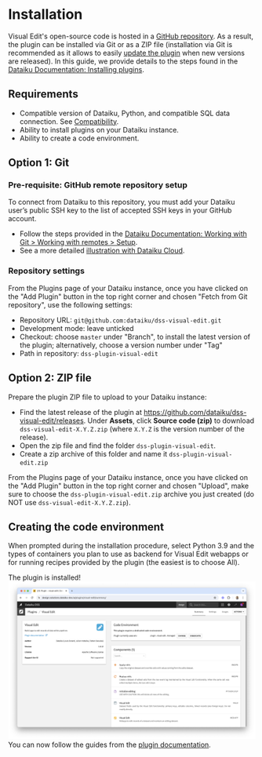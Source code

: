 # Installation

Visual Edit's open-source code is hosted in a [GitHub repository](https://github.com/dataiku/dss-visual-edit/tree/master/dss-plugin-visual-edit). As a result, the plugin can be installed via Git or as a ZIP file (installation via Git is recommended as it allows to easily [update the plugin](update-plugin.md) when new versions are released). In this guide, we provide details to the steps found in the [Dataiku Documentation: Installing plugins](https://doc.dataiku.com/dss/latest/plugins/installing.html).

## Requirements

- Compatible version of Dataiku, Python, and compatible SQL data connection. See [Compatibility](compatibility.md).
- Ability to install plugins on your Dataiku instance.
- Ability to create a code environment.

## Option 1: Git

### Pre-requisite: GitHub remote repository setup

To connect from Dataiku to this repository, you must add your Dataiku user’s public SSH key to the list of accepted SSH keys in your GitHub account.

- Follow the steps provided in the [Dataiku Documentation: Working with Git > Working with remotes > Setup](https://doc.dataiku.com/dss/latest/collaboration/git.html#setup).
- See a more detailed [illustration with Dataiku Cloud](dataiku-cloud-github-setup.md).

### Repository settings

From the Plugins page of your Dataiku instance, once you have clicked on the "Add Plugin" button in the top right corner and chosen "Fetch from Git repository", use the following settings:

- Repository URL: `git@github.com:dataiku/dss-visual-edit.git`
- Development mode: leave unticked
- Checkout: choose `master` under "Branch", to install the latest version of the plugin; alternatively, choose a version number under "Tag"
- Path in repository: `dss-plugin-visual-edit`

## Option 2: ZIP file

Prepare the plugin ZIP file to upload to your Dataiku instance:

- Find the latest release of the plugin at <https://github.com/dataiku/dss-visual-edit/releases>. Under **Assets**, click **Source code (zip)** to download `dss-visual-edit-X.Y.Z.zip` (where `X.Y.Z` is the version number of the release).
- Open the zip file and find the folder `dss-plugin-visual-edit`.
- Create a zip archive of this folder and name it `dss-plugin-visual-edit.zip`

From the Plugins page of your Dataiku instance, once you have clicked on the "Add Plugin" button in the top right corner and chosen "Upload", make sure to choose the `dss-plugin-visual-edit.zip` archive you just created (do NOT use `dss-visual-edit-X.Y.Z.zip`).

## Creating the code environment

When prompted during the installation procedure, select Python 3.9 and the types of containers you plan to use as backend for Visual Edit webapps or for running recipes provided by the plugin (the easiest is to choose All).

The plugin is installed! ![](plugin_installed.png) You can now follow the guides from the [plugin documentation](index.md).